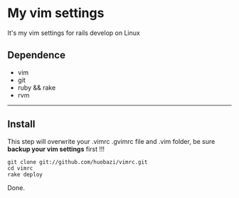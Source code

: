 # My vim settings

It's my vim settings for rails develop on Linux

## Dependence

* vim
* git
* ruby && rake
* rvm

***

## Install

This step will overwrite your .vimrc .gvimrc file and .vim folder, be sure **backup your vim settings** first !!!

    git clone git://github.com/huobazi/vimrc.git
    cd vimrc
    rake deploy

Done.
